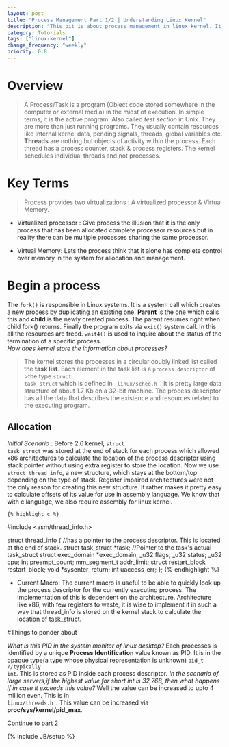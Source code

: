 ```yaml
---
layout: post
title: "Process Management Part 1/2 | Understanding Linux Kernel"
description: "This bit is about process management in linux kernel. It is important to study this before moving on."
category: Tutorials
tags: ["linux-kernel"]
change_frequency: "weekly"
priority: 0.8
---
```


# Overview

>A Process/Task is a program (Object code stored somewhere in the computer or external media) in the midst of execution. In simple terms, it is the active program.
>Also called *test section* in Unix. They are more than just running programs. They usually contain resources like internal kernel data, pending signals, threads, global variables etc.
>**Threads** are nothing but objects of activity within the process. Each thread has a process counter, stack & process registers.
>The kernel schedules individual threads and not processes.

# Key Terms

>Process provides two virtualizations : A virtualized processor & Virtual Memory.				

* Virtualized processor : Give process the illusion that it is the only process that has been allocated complete processor resources but in reality there can be multiple processes sharing the same processor.							

* Virtual Memory:  Lets the process think that it alone has complete control over memory in the system for allocation and management.						

# Begin a process
The <code>fork()</code> is responsible in Linux systems. It is a system call which creates a new process by duplicating an existing one. **Parent** is the one which calls this and **child** is the newly created process. The parent resumes right when child fork() returns. Finally the program exits via <code>exit()</code> system call. In this all the resources are freed. <code>wait4()</code> is used to inquire about the status of the termination of a specific process.			
*How does kernel store the information about processes?*
>The kernel stores the processes in a circular doubly linked list called the **task list**. Each element in the task list is a <code>process descriptor</code> of >the type <code>struct task_struct</code> which is defined in <code> linux/sched.h </code>. It is pretty large data structure of about 1.7 Kb on a 32-bit machine.
>The process descriptor has all the data that describes the existence and resources related to the executing program. 				

## Allocation

*Initial Scenario* : Before 2.6 kernel, <code>struct task_struct</code> was stored at the end of stack for each process which allowed x86 architectures to calculate the location of the process descriptor using stack pointer without using extra register to store the location. Now we use <code>struct thread_info</code>, a new structure, which stays at the bottom/top depending on the type of stack. Register impaired architectures were not the only reason for creating this new structure. It rather makes it pretty easy to calculate offsets of its value for use in assembly language. We know that with c language, we also require assembly for linux kernel.									

	{% highlight c %}
#include <asm/thread_info.h>

struct thread_info {	 //has a pointer to the process descriptor. This is located at the end of stack.
	struct task_struct *task; //Pointer to the task's actual task_struct
	struct exec_domain *exec_domain;
	_u32 flags;
	_u32 status;
	_u32 cpu;
	int preempt_count;
	mm_segment_t addr_limit;
	struct restart_block restart_block;
	void *sysenter_return;
	int uaccess_err;
};
	{% endhighlight %}

* Current Macro: The current macro is useful to be able to quickly look up the process descriptor for the currently executing process. The implementation of this is dependent on the architecture. Architecture like x86, with few registers to waste, it is wise to implement it in such a way that thread_info is stored on the kernel stack to calculate the location of task_struct.						

#Things to ponder about

*What is this PID in the system monitor of linux desktop?*
Each processes is identified by a unique **Process Identification** value known as PID. It is in the opaque type(a type whose physical representation is unknown) <code>pid_t //typically int</code>. This is stored as PID inside each process descriptor.
*In the scenario of large servers,if the highest value for short int is 32,768, then what happens if in case it exceeds this value?*
Well the value can be increased to upto 4 million even. This is in <code> linux/threads.h </code>. This value can be increased via **proc/sys/kernel/pid_max**.				


[Continue to part 2](http://bhavyanshu.github.io/tutorials/process-management-part-2/10/30/2013)

{% include JB/setup %}
